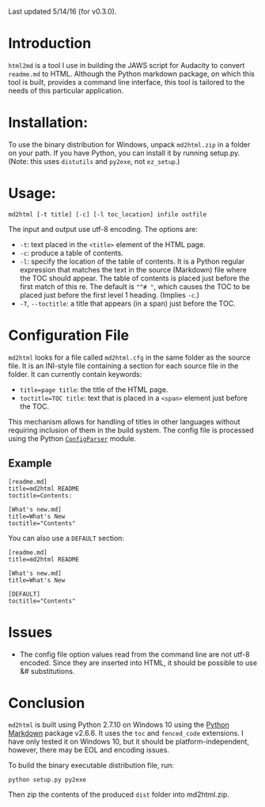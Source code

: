 Last updated 5/14/16 (for v0.3.0).

# Introduction
`html2md` is a tool I use in building the JAWS script for Audacity to convert `readme.md` to HTML.  Although the Python markdown package, on which this tool is built, provides a command line interface, this tool is tailored to the needs of this particular application.

# Installation:
To use the binary distribution for Windows, unpack `md2html.zip` in a folder on your path.  If you have Python, you can install it by running setup.py.  (Note: this uses `distutils` and `py2exe`, not `ez_setup`.)

# Usage:

`md2html [-t title] [-c] [-l toc_location] infile outfile`

The input and output  use utf-8 encoding.  The options are:

- `-t`: text placed in the `<title>` element of the HTML page.
- `-c`: produce a table of contents.
- `-l`: specify the location of the table of contents.  It is a Python regular expression that matches the text in the source (Markdown) file where the TOC should appear.  The table of contents is placed just before the first match of this re.  The default is `"^# "`, which causes the TOC to be placed just before the first level 1 heading.  (Implies `-c`.)
- `-T`, `--toctitle`: a title that appears (in a span) just before the TOC.

# Configuration File
`md2html` looks for a file called `md2html.cfg` in the same folder as the source file.  It is an INI-style file containing a section for each source file in the folder.  It can currently contain keywords:

- `title=page title`: the title of the HTML page.
- `toctitle=TOC title`: text that is placed in a `<span>` element just before the TOC.

This mechanism allows for handling of titles in other languages without requiring inclusion of them in the build system.  The config file is processed using the Python [`ConfigParser`](https://docs.python.org/2/library/configparser.html) module.

## Example

```
[readme.md]
title=md2html README
toctitle=Contents:

[What's new.md]
title=What's New
toctitle="Contents"
```

You can also use a `DEFAULT` section:

```
[readme.md]
title=md2html README

[What's new.md]
title=What's New

[DEFAULT]
toctitle="Contents"
```

# Issues

- The config file option values read from the command line are not utf-8 encoded.  Since they are inserted into HTML, it should be possible to use &# substitutions.


# Conclusion
`md2html` is built using Python 2.7.10 on Windows 10 using the [Python Markdown](http://pythonhosted.org/Markdown) package v2.6.6.  It uses the `toc` and `fenced_code` extensions.  I have only tested it on Windows 10, but it should be platform-independent, however, there may be EOL and encoding issues.

To build the binary executable distribution file, run:

```
python setup.py py2exe
```

Then zip the contents of the produced `dist` folder into md2html.zip.
